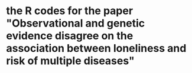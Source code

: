 # the R codes for the paper "Observational and genetic evidence disagree on the association between loneliness and risk of multiple diseases"
